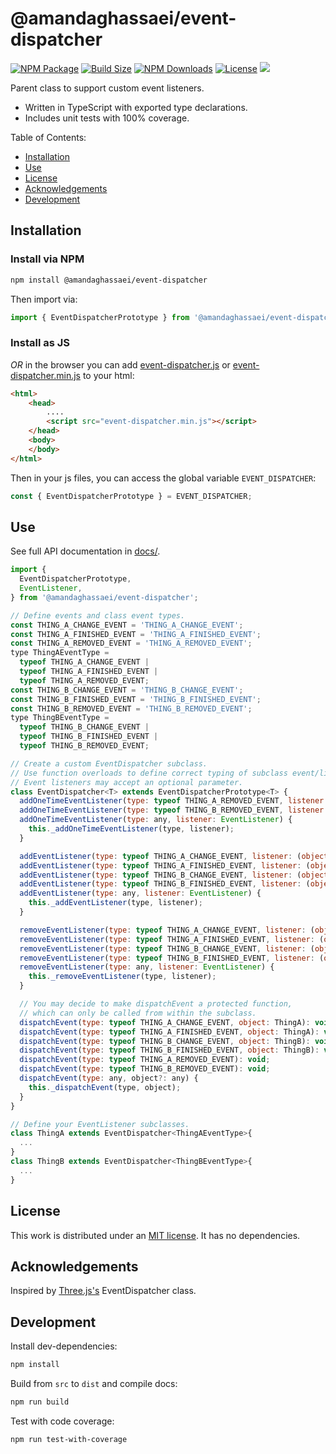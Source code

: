 # @amandaghassaei/event-dispatcher
[![NPM Package](https://img.shields.io/npm/v/@amandaghassaei/event-dispatcher)](https://www.npmjs.com/package/@amandaghassaei/event-dispatcher)
[![Build Size](https://img.shields.io/bundlephobia/min/@amandaghassaei/event-dispatcher)](https://bundlephobia.com/result?p=@amandaghassaei/event-dispatcher)
[![NPM Downloads](https://img.shields.io/npm/dw/@amandaghassaei/event-dispatcher)](https://www.npmtrends.com/@amandaghassaei/event-dispatcher)
[![License](https://img.shields.io/npm/l/@amandaghassaei/event-dispatcher)](https://github.com/amandaghassaei/event-dispatcher/blob/main/LICENSE)
![](https://img.shields.io/badge/Coverage-100%25-83A603.svg?prefix=$coverage$)

Parent class to support custom event listeners.

- Written in TypeScript with exported type declarations.
- Includes unit tests with 100% coverage.

Table of Contents:

- [Installation](#installation)
- [Use](#use)
- [License](#license)
- [Acknowledgements](#acknowledgements)
- [Development](#development)

## Installation

### Install via NPM

```sh
npm install @amandaghassaei/event-dispatcher
```
Then import via:
```js
import { EventDispatcherPrototype } from '@amandaghassaei/event-dispatcher';
```

### Install as JS
*OR* in the browser you can add [event-dispatcher.js](https://github.com/amandaghassaei/event-dispatcher/blob/main/dist/event-dispatcher.js) or [event-dispatcher.min.js](https://github.com/amandaghassaei/event-dispatcher/blob/main/dist/event-dispatcher.min.js) to your html:
```html
<html>
    <head>
        ....
        <script src="event-dispatcher.min.js"></script>
    </head>
    <body>
    </body>
</html>
```
Then in your js files, you can access the global variable `EVENT_DISPATCHER`:

```js
const { EventDispatcherPrototype } = EVENT_DISPATCHER;
```

## Use

See full API documentation in [docs/](https://github.com/amandaghassaei/event-dispatcher/tree/main/docs).

```js
import {
  EventDispatcherPrototype,
  EventListener,
} from '@amandaghassaei/event-dispatcher';

// Define events and class event types.
const THING_A_CHANGE_EVENT = 'THING_A_CHANGE_EVENT';
const THING_A_FINISHED_EVENT = 'THING_A_FINISHED_EVENT';
const THING_A_REMOVED_EVENT = 'THING_A_REMOVED_EVENT';
type ThingAEventType =
  typeof THING_A_CHANGE_EVENT |
  typeof THING_A_FINISHED_EVENT |
  typeof THING_A_REMOVED_EVENT;
const THING_B_CHANGE_EVENT = 'THING_B_CHANGE_EVENT';
const THING_B_FINISHED_EVENT = 'THING_B_FINISHED_EVENT';
const THING_B_REMOVED_EVENT = 'THING_B_REMOVED_EVENT';
type ThingBEventType =
  typeof THING_B_CHANGE_EVENT |
  typeof THING_B_FINISHED_EVENT |
  typeof THING_B_REMOVED_EVENT;

// Create a custom EventDispatcher subclass.
// Use function overloads to define correct typing of subclass event/listener pairs.
// Event listeners may accept an optional parameter.
class EventDispatcher<T> extends EventDispatcherPrototype<T> {
  addOneTimeEventListener(type: typeof THING_A_REMOVED_EVENT, listener: () => void): void;
  addOneTimeEventListener(type: typeof THING_B_REMOVED_EVENT, listener: () => void): void;
  addOneTimeEventListener(type: any, listener: EventListener) {
    this._addOneTimeEventListener(type, listener);
  }

  addEventListener(type: typeof THING_A_CHANGE_EVENT, listener: (object: ThingA) => void): void;
  addEventListener(type: typeof THING_A_FINISHED_EVENT, listener: (object: ThingA) => void): void;
  addEventListener(type: typeof THING_B_CHANGE_EVENT, listener: (object: ThingB) => void): void;
  addEventListener(type: typeof THING_B_FINISHED_EVENT, listener: (object: ThingB) => void): void;
  addEventListener(type: any, listener: EventListener) {
    this._addEventListener(type, listener);
  }

  removeEventListener(type: typeof THING_A_CHANGE_EVENT, listener: (object: ThingA) => void): void;
  removeEventListener(type: typeof THING_A_FINISHED_EVENT, listener: (object: ThingA) => void): void;
  removeEventListener(type: typeof THING_B_CHANGE_EVENT, listener: (object: ThingB) => void): void;
  removeEventListener(type: typeof THING_B_FINISHED_EVENT, listener: (object: ThingB) => void): void;
  removeEventListener(type: any, listener: EventListener) {
    this._removeEventListener(type, listener);
  }

  // You may decide to make dispatchEvent a protected function,
  // which can only be called from within the subclass.
  dispatchEvent(type: typeof THING_A_CHANGE_EVENT, object: ThingA): void;
  dispatchEvent(type: typeof THING_A_FINISHED_EVENT, object: ThingA): void;
  dispatchEvent(type: typeof THING_B_CHANGE_EVENT, object: ThingB): void;
  dispatchEvent(type: typeof THING_B_FINISHED_EVENT, object: ThingB): void;
  dispatchEvent(type: typeof THING_A_REMOVED_EVENT): void;
  dispatchEvent(type: typeof THING_B_REMOVED_EVENT): void;
  dispatchEvent(type: any, object?: any) {
    this._dispatchEvent(type, object);
  }
}

// Define your EventListener subclasses.
class ThingA extends EventDispatcher<ThingAEventType>{
  ...
}
class ThingB extends EventDispatcher<ThingBEventType>{
  ...
}
```


## License

This work is distributed under an [MIT license](https://github.com/amandaghassaei/event-dispatcher/blob/main/LICENSE).  It has no dependencies.


## Acknowledgements

Inspired by [Three.js's](https://github.com/mrdoob/three.js) EventDispatcher class.


## Development

Install dev-dependencies:

```sh
npm install
```

Build from `src` to `dist` and compile docs:

```sh
npm run build
```

Test with code coverage:

```sh
npm run test-with-coverage
```

